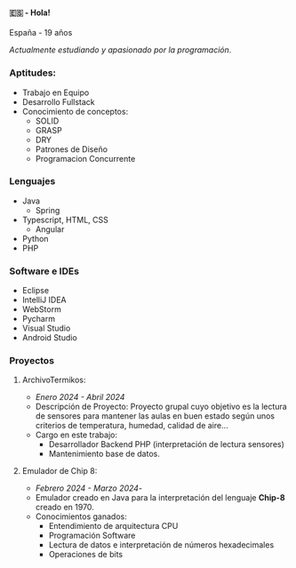 #### 🇪🇸 - Hola!
España - 19 años

*Actualmente estudiando y apasionado por la programación*.
### Aptitudes:
- Trabajo en Equipo
- Desarrollo Fullstack
- Conocimiento de conceptos:
	-  SOLID
	-  GRASP
	-  DRY
	-  Patrones de Diseño
	-  Programacion Concurrente


### Lenguajes
- Java
	- Spring
- Typescript, HTML, CSS
	- Angular
- Python
- PHP

### Software e IDEs
- Eclipse
- IntelliJ IDEA
- WebStorm
- Pycharm
- Visual Studio
- Android Studio

### Proyectos
1. ArchivoTermikos:
	- *Enero 2024 - Abril 2024*
	- Descripción de Proyecto: Proyecto grupal cuyo objetivo es la lectura de sensores para mantener las aulas en buen estado según unos criterios de temperatura, humedad, calidad de aire...
	- Cargo en este trabajo:
		- Desarrollador Backend PHP (interpretación de lectura sensores)
		- Mantenimiento base de datos.

2. Emulador de Chip 8:
	- *Febrero 2024 - Marzo 2024*- 
	- Emulador creado en Java para la interpretación del lenguaje **Chip-8** creado en 1970.
	- Conocimientos ganados:
		- Entendimiento de arquitectura CPU
		- Programación Software
		- Lectura de datos e interpretación de números hexadecimales
		- Operaciones de bits






